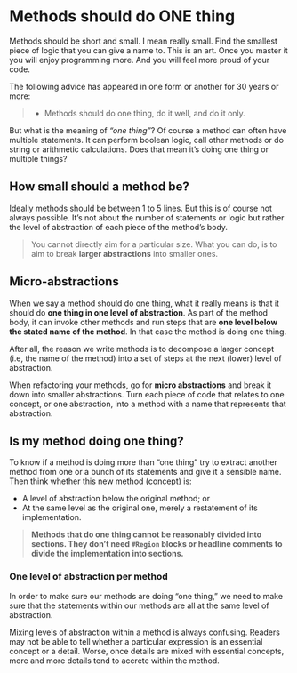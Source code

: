 # Methods should do ONE thing

Methods should be short and small. I mean really small. Find the smallest piece of logic that you can give a name to. This is an art. Once you master it you will enjoy programming more. And you will feel more proud of your code.

The following advice has appeared in one form or another for 30 years or more:

> - Methods should do one thing, do it well, and do it only.

But what is the meaning of *“one thing”*? Of course a method can often have multiple statements. It can perform boolean logic, call other methods or do string or arithmetic calculations. Does that mean it’s doing one thing or multiple things?

## How small should a method be?

Ideally methods should be between 1 to 5 lines. But this is of course not always possible. It’s not about the number of statements or logic but rather the level of abstraction of each piece of the method’s body. 

> You cannot directly aim for a particular size. What you can do, is to aim to break **larger abstractions** into smaller ones.

## Micro-abstractions
When we say a method should do one thing, what it really means is that it should do **one thing in one level of abstraction**. As part of the method body, it can invoke other methods and run steps that are **one level below the stated name of the method**. In that case the method is doing one thing.

After all, the reason we write methods is to decompose a larger concept (i.e, the name of the method) into a set of steps at the next (lower) level of abstraction.

When refactoring your methods, go for **micro abstractions** and break it down into smaller abstractions. Turn each piece of code that relates to one concept, or one abstraction, into a method with a name that represents that abstraction.

## Is my method doing one thing?
To know if a method is doing more than “one thing”  try to extract another method from one or a bunch of its statements and give it a sensible name. Then think whether this new method (concept) is:

- A level of abstraction below the original method; or
- At the same level as the original one, merely a restatement of its implementation.

> **Methods that do one thing cannot be reasonably divided into sections. They don’t need `#Region` blocks or headline comments to divide the implementation into sections.**

### One level of abstraction per method

In order to make sure our methods are doing “one thing,” we need to make sure that the statements within our methods are all at the same level of abstraction.

Mixing levels of abstraction within a method is always confusing. Readers may not be able to tell whether a particular expression is an essential concept or a detail. Worse, once details are mixed with essential concepts, more and more details tend to accrete within the method.
